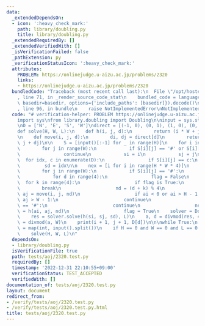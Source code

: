 ```yaml
---
data:
  _extendedDependsOn:
  - icon: ':heavy_check_mark:'
    path: library/doubling.py
    title: library/doubling.py
  _extendedRequiredBy: []
  _extendedVerifiedWith: []
  _isVerificationFailed: false
  _pathExtension: py
  _verificationStatusIcon: ':heavy_check_mark:'
  attributes:
    PROBLEM: https://onlinejudge.u-aizu.ac.jp/problems/2320
    links:
    - https://onlinejudge.u-aizu.ac.jp/problems/2320
  bundledCode: "Traceback (most recent call last):\n  File \"/opt/hostedtoolcache/PyPy/3.7.13/x64/site-packages/onlinejudge_verify/documentation/build.py\"\
    , line 71, in _render_source_code_stat\n    bundled_code = language.bundle(stat.path,\
    \ basedir=basedir, options={'include_paths': [basedir]}).decode()\n  File \"/opt/hostedtoolcache/PyPy/3.7.13/x64/site-packages/onlinejudge_verify/languages/python.py\"\
    , line 96, in bundle\n    raise NotImplementedError\nNotImplementedError\n"
  code: "# verification-helper: PROBLEM https://onlinejudge.u-aizu.ac.jp/problems/2320\n\
    import sys\nfrom library.doubling import Doubling\n\ninput = sys.stdin.readline\n\
    \nD = ['N', 'E', 'S', 'W']\ndirect = [(-1, 0), (0, 1), (1, 0), (0, -1)]\n\n\n\
    def solve(H, W, L):\n    def h(i, j, d):\n        return (i * W + j) * 4 + d\n\
    \n    def move(i, j, d):\n        di, dj = direct[d]\n        return (i + di,\
    \ j + dj)\n\n    S = [input()[:-1] for _ in range(H)]\n    for i in range(H):\n\
    \        for j in range(W):\n            if S[i][j] == '#' or S[i][j] == '.':\n\
    \                continue\n            si = i\n            sj = j\n          \
    \  for idx, c in enumerate(D):\n                if S[i][j] == c:\n           \
    \         sd = idx\n\n    nex = [i for i in range(H * W * 4)]\n    for i in range(H):\n\
    \        for j in range(W):\n            if S[i][j] == '#':\n                continue\n\
    \            for d in range(4):\n                flag = False\n              \
    \  for k in range(4):\n                    if flag is True:\n                \
    \        break\n                    nd = (d + k) % 4\n                    ai,\
    \ aj = move(i, j, nd)\n                    if ai < 0 or ai > H - 1 or aj < 0 or\
    \ aj > W - 1:\n                        continue\n                    if S[ai][aj]\
    \ == '#':\n                        continue\n                    nex[h(i, j, d)]\
    \ = h(ai, aj, nd)\n                    flag = True\n    solver = Doubling(nex)\n\
    \    res = solver.solve(h(si, sj, sd), L)\n    a, d = divmod(res, 4)\n    i, j\
    \ = divmod(a, W)\n    print(i + 1, j + 1, D[d])\n\n\nwhile True:\n    H, W, L\
    \ = map(int, input().split())\n    if H == 0 and W == 0 and L == 0:\n        break\n\
    \    solve(H, W, L)\n"
  dependsOn:
  - library/doubling.py
  isVerificationFile: true
  path: tests/aoj/2320.test.py
  requiredBy: []
  timestamp: '2022-12-31 22:10:55+09:00'
  verificationStatus: TEST_ACCEPTED
  verifiedWith: []
documentation_of: tests/aoj/2320.test.py
layout: document
redirect_from:
- /verify/tests/aoj/2320.test.py
- /verify/tests/aoj/2320.test.py.html
title: tests/aoj/2320.test.py
---
```


